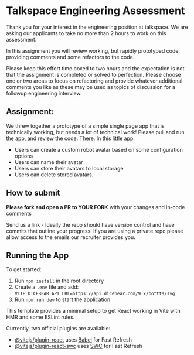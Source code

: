 # Talkspace Engineering Assessment

Thank you for your interest in the engineering position at talkspace. We are asking our applicants to take no more than 2 hours to work on this assessment.

In this assignment you will review working, but rapidly prototyped code, providing comments and some refactors to the code.

Please keep this effort time boxed to two hours and the expectation is not that the assignment is completed or solved to perfection. Please choose one or two areas to focus on refactoring and provide whatever additional comments you like as these may be used as topics of discussion for a followup engineering interview.

## Assignment:

We threw together a prototype of a simple single page app that is technically working, but needs a lot of technical work! Please pull and run the app, and review the code. There. In this little app:

- Users can create a custom robot avatar based on some configuration options
- Users can name their avatar
- Users can store their avatars to local storage
- Users can delete stored avatars.

## How to submit

**Please fork and open a PR to YOUR FORK** with your changes and in-code comments

Send us a link - Ideally the repo should have version control and have commits that outline your progress.
If you are using a private repo please allow access to the emails our recruiter provides you.

## Running the App

To get started:

1. Run `npm install` in the root directory
2. Create a `.env` file and add: `VITE_DICEBEAR_API_URL=https://api.dicebear.com/9.x/bottts/svg`
3. Run `npm run dev` to start the application

This template provides a minimal setup to get React working in Vite with HMR and some ESLint rules.

Currently, two official plugins are available:

- [@vitejs/plugin-react](https://github.com/vitejs/vite-plugin-react/blob/main/packages/plugin-react/README.md) uses [Babel](https://babeljs.io/) for Fast Refresh
- [@vitejs/plugin-react-swc](https://github.com/vitejs/vite-plugin-react-swc) uses [SWC](https://swc.rs/) for Fast Refresh
